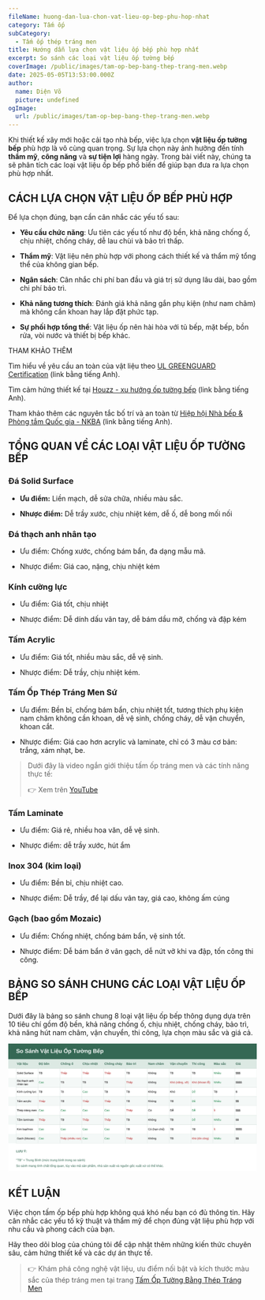 ```yaml
---
fileName: huong-dan-lua-chon-vat-lieu-op-bep-phu-hop-nhat
category: Tấm ốp
subCategory:
  - Tấm ốp thép tráng men
title: Hướng dẫn lựa chọn vật liệu ốp bếp phù hợp nhất
excerpt: So sánh các loại vật liệu ốp tường bếp
coverImage: /public/images/tam-op-bep-bang-thep-trang-men.webp
date: 2025-05-05T13:53:00.000Z
author:
  name: Diện Võ
  picture: undefined
ogImage:
  url: /public/images/tam-op-bep-bang-thep-trang-men.webp
---
```

Khi thiết kế xây mới hoặc cải tạo nhà bếp, việc lựa chọn **vật liệu ốp tường bếp** phù hợp là vô cùng quan trọng. Sự lựa chọn này ảnh hưởng đến tính **thẩm mỹ**, **công năng** và **sự tiện lợi** hàng ngày. Trong bài viết này, chúng ta sẽ phân tích các loại vật liệu ốp bếp phổ biến để giúp bạn đưa ra lựa chọn phù hợp nhất.

## CÁCH LỰA CHỌN VẬT LIỆU ỐP BẾP PHÙ HỢP

Để lựa chọn đúng, bạn cần cân nhắc các yếu tố sau:

*   **Yêu cầu chức năng**: Ưu tiên các yếu tố như độ bền, khả năng chống ố, chịu nhiệt, chống cháy, dễ lau chùi và bảo trì thấp.
    
*   **Thẩm mỹ**: Vật liệu nên phù hợp với phong cách thiết kế và thẩm mỹ tổng thể của không gian bếp.
    
*   **Ngân sách**: Cân nhắc chi phí ban đầu và giá trị sử dụng lâu dài, bao gồm chi phí bảo trì.
    
*   **Khả năng tương thích**: Đánh giá khả năng gắn phụ kiện (như nam châm) mà không cần khoan hay lắp đặt phức tạp.
    
*   **Sự phối hợp tổng thể**: Vật liệu ốp nên hài hòa với tủ bếp, mặt bếp, bồn rửa, vòi nước và thiết bị bếp khác.
    

THAM KHẢO THÊM

Tìm hiểu về yêu cầu an toàn của vật liệu theo [UL GREENGUARD Certification](https://www.ul.com/resources/ul-greenguard-certification-program) (link bằng tiếng Anh).

Tìm cảm hứng thiết kế tại [Houzz - xu hướng ốp tường bếp](https://www.houzz.com/magazine/kitchen-backsplashes) (link bằng tiếng Anh).

Tham khảo thêm các nguyên tắc bố trí và an toàn từ [Hiệp hội Nhà bếp & Phòng tắm Quốc gia - NKBA](https://nkba.org/guidelines/) (link bằng tiếng Anh).

## TỔNG QUAN VỀ CÁC LOẠI VẬT LIỆU ỐP TƯỜNG BẾP

### Đá Solid Surface

*   **Ưu điểm:** Liền mạch, dễ sửa chữa, nhiều màu sắc.
    
*   **Nhược điểm:** Dễ trầy xước, chịu nhiệt kém, dễ ố, dễ bong mối nối
    

### Đá thạch anh nhân tạo

*   Ưu điểm: Chống xước, chống bám bẩn, đa dạng mẫu mã.
    
*   Nhược điểm: Giá cao, nặng, chịu nhiệt kém
    

### Kính cường lực

*   Ưu điểm: Giá tốt, chịu nhiệt
    
*   Nhược điểm: Dễ dính dấu vân tay, dễ bám dầu mỡ, chống và đập kém
    

### Tấm Acrylic

*   Ưu điểm: Giá tốt, nhiều màu sắc, dễ vệ sinh.
    
*   Nhược điểm: Dễ trầy, chịu nhiệt kém.
    

### Tấm Ốp Thép Tráng Men Sứ

*   Ưu điểm: Bền bỉ, chống bám bẩn, chịu nhiệt tốt, tương thích phụ kiện nam châm không cần khoan, dễ vệ sinh, chống cháy, dễ vận chuyển, khoan cắt.
    
*   Nhược điểm: Giá cao hơn acrylic và laminate, chỉ có 3 màu cơ bản: trắng, xám nhạt, be.
    

> Dưới đây là video ngắn giới thiệu tấm ốp tráng men và các tính năng thực tế:
> 
> 👉 Xem trên [YouTube](https://www.youtube.com/watch?v=PPpMjHjyWuo)

### Tấm Laminate

*   Ưu điểm: Giá rẻ, nhiều hoa văn, dễ vệ sinh.
    
*   Nhược điểm: dễ trầy xước, hút ẩm
    

### Inox 304 (kim loại)

*   Ưu điểm: Bền bỉ, chịu nhiệt cao.
    
*   Nhược điểm: Dễ trầy, để lại dấu vân tay, giá cao, không ấm cúng
    

### Gạch (bao gồm Mozaic)

*   Ưu điểm: Chống nhiệt, chống bám bẩn, vệ sinh tốt.
    
*   Nhược điểm: Dễ bám bẩn ở vân gạch, dễ nứt vỡ khi va đập, tốn công thi công.
    

## BẢNG SO SÁNH CHUNG CÁC LOẠI VẬT LIỆU ỐP BẾP

Dưới đây là bảng so sánh chung 8 loại vật liệu ốp bếp thông dụng dựa trên 10 tiêu chí gồm độ bền, khả năng chống ố, chịu nhiệt, chống cháy, bảo trì, khả năng hút nam châm, vận chuyển, thi công, lựa chọn màu sắc và giá cả.

![](/public/images/so-sanh-vat-lieu-op-bep.svg)

## KẾT LUẬN

Việc chọn tấm ốp bếp phù hợp không quá khó nếu bạn có đủ thông tin. Hãy cân nhắc các yếu tố kỹ thuật và thẩm mỹ để chọn đúng vật liệu phù hợp với nhu cầu và phong cách của bạn.

Hãy theo dõi blog của chúng tôi để cập nhật thêm những kiến thức chuyên sâu, cảm hứng thiết kế và các dự án thực tế.

> 👉 Khám phá công nghệ vật liệu, ưu điểm nối bật và kích thước màu sắc của thép tráng men tại trang [Tấm Ốp Tường Bằng Thép Tráng Men](https://www.kurashi.com.vn/san-pham/tam-op-tuong-bang-thep-trang-men)